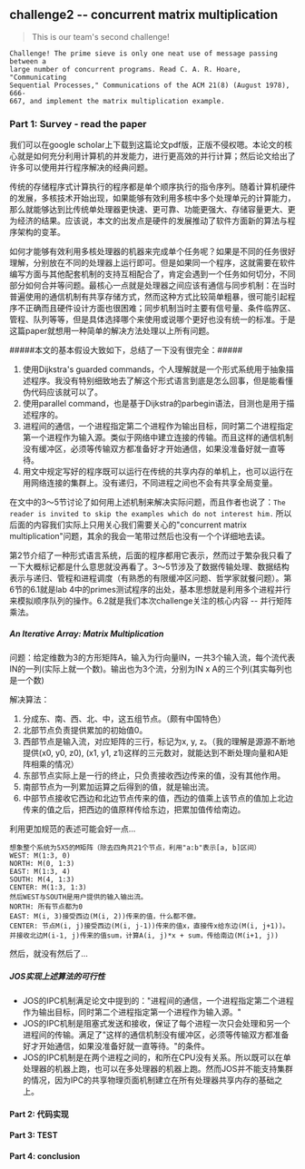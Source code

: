 ## challenge2 -- concurrent matrix multiplication
> This is our team's second challenge!

```
Challenge! The prime sieve is only one neat use of message passing between a 
large number of concurrent programs. Read C. A. R. Hoare, "Communicating 
Sequential Processes," Communications of the ACM 21(8) (August 1978), 666-
667, and implement the matrix multiplication example.
```

### Part 1: Survey - read the paper
我们可以在google scholar上下载到这篇论文pdf版，正版不侵权嗯。本论文的核心就是如何充分利用计算机的并发能力，进行更高效的并行计算；然后论文给出了许多可以使用并行程序解决的经典问题。

传统的存储程序式计算执行的程序都是单个顺序执行的指令序列。随着计算机硬件的发展，多核技术开始出现，如果能够有效利用多核中多个处理单元的计算能力，那么就能够达到比传统单处理器更快速、更可靠、功能更强大、存储容量更大、更为经济的结果。应该说，本文的出发点是硬件的发展推动了软件方面新的算法与程序架构的变革。

如何才能够有效利用多核处理器的机器来完成单个任务呢？如果是不同的任务很好理解，分别放在不同的处理器上运行即可。但是如果同一个程序，这就需要在软件编写方面与其他配套机制的支持互相配合了，肯定会遇到一个任务如何切分，不同部分如何合并等问题。最核心一点就是处理器之间应该有通信与同步机制：在当时普遍使用的通信机制有共享存储方式，然而这种方式比较简单粗暴，很可能引起程序不正确而且硬件设计方面也很困难；同步机制当时主要有信号量、条件临界区、管程、队列等等，但是具体选择哪个来使用或说哪个更好也没有统一的标准。于是这篇paper就想用一种简单的解决方法处理以上所有问题。

#####本文的基本假设大致如下，总结了一下没有很完全：#####
1. 使用Dijkstra's guarded commands，个人理解就是一个形式系统用于抽象描述程序。我没有特别细致地去了解这个形式语言到底是怎么回事，但是能看懂伪代码应该就可以了。
2. 使用parallel command，也是基于Dijkstra的parbegin语法，目测也是用于描述程序的。
3. 进程间的通信，一个进程指定第二个进程作为输出目标，同时第二个进程指定第一个进程作为输入源。类似于网络中建立连接的传输。而且这样的通信机制没有缓冲区，必须等传输双方都准备好才开始通信，如果没准备好就一直等待。
4. 用文中规定写好的程序既可以运行在传统的共享内存的单机上，也可以运行在用网络连接的集群上。没有递归，不同进程之间也不会有共享全局变量。

在文中的3～5节讨论了如何用上述机制来解决实际问题，而且作者也说了：`The reader is invited to skip the examples which do not interest him.` 所以后面的内容我们实际上只用关心我们需要关心的"concurrent matrix multiplication"问题，其余的我会一笔带过然后也没有一个个详细地去读。

第2节介绍了一种形式语言系统，后面的程序都用它表示，然而过于繁杂我只看了一下大概标记都是什么意思就没再看了。3～5节涉及了数据传输处理、数据结构表示与递归、管程和进程调度（有熟悉的有限缓冲区问题、哲学家就餐问题）。第6节的6.1就是lab 4中的primes测试程序的出处，基本思想就是利用多个进程并行来模拟顺序队列的操作。6.2就是我们本次challenge关注的核心内容 -- 并行矩阵乘法。

##### An Iterative Array: Matrix Multiplication #####
问题：给定维数为3的方形矩阵A，输入为行向量IN，一共3个输入流，每个流代表IN的一列(实际上就一个数)。输出也为3个流，分别为IN x A的三个列(其实每列也是一个数)

解决算法：
1. 分成东、南、西、北、中，这五组节点。（颇有中国特色）
2. 北部节点负责提供累加的初始值0。
3. 西部节点是输入流，对应矩阵的三行，标记为x, y, z。（我的理解是源源不断地提供(x0, y0, z0), (x1, y1, z1)这样的三元数对，就能达到不断处理向量和A矩阵相乘的情况）
4. 东部节点实际上是一行的终止，只负责接收西边传来的值，没有其他作用。
5. 南部节点为一列累加运算之后得到的值，就是输出流。
6. 中部节点接收它西边和北边节点传来的值，西边的值乘上该节点的值加上北边传来的值之后，把西边的值原样传给东边，把累加值传给南边。

利用更加规范的表述可能会好一点...
```
想象整个系统为5X5的M矩阵（除去四角共21个节点，利用"a:b"表示[a, b]区间）
WEST: M(1:3, 0)
NORTH: M(0, 1:3)
EAST: M(1:3, 4)
SOUTH: M(4, 1:3)
CENTER: M(1:3, 1:3)
然后WEST与SOUTH是用户提供的输入输出流。
NORTH: 所有节点都为0
EAST: M(i, 3)接受西边(M(i, 2))传来的值，什么都不做。
CENTER: 节点M(i, j)接受西边(M(i, j-1))传来的值x，直接传x给东边(M(i, j+1))。并接收北边M(i-1, j)传来的值sum，计算A(i, j)*x + sum，传给南边(M(i+1, j))
```
然后，就没有然后了...

##### JOS实现上述算法的可行性 #####

* JOS的IPC机制满足论文中提到的："进程间的通信，一个进程指定第二个进程作为输出目标，同时第二个进程指定第一个进程作为输入源。"
* JOS的IPC机制是阻塞式发送和接收，保证了每个进程一次只会处理和另一个进程间的传输。满足了"这样的通信机制没有缓冲区，必须等传输双方都准备好才开始通信，如果没准备好就一直等待。"的条件。
* JOS的IPC机制是在两个进程之间的，和所在CPU没有关系。所以既可以在单处理器的机器上跑，也可以在多处理器的机器上跑。然而JOS并不能支持集群的情况，因为IPC的共享物理页面机制建立在所有处理器共享内存的基础之上。 

#### Part 2: 代码实现

#### Part 3: TEST

#### Part 4: conclusion

